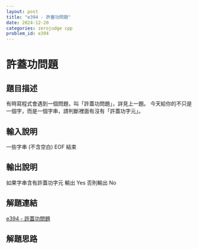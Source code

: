 ```yaml
---
layout: post
title: "e394 - 許蓋功問題"
date: 2024-12-20
categories: zerojudge cpp
problem_id: e394
---
```


# 許蓋功問題

## 題目描述

有時寫程式會遇到一個問題，叫「許蓋功問題」，詳見上一題。
今天給你的不只是一個字，而是一個字串，請判斷裡面有沒有「許蓋功字元」。

## 輸入說明

一些字串 (不含空白)
EOF 結束

## 輸出說明

如果字串含有許蓋功字元
輸出 Yes
否則輸出 No

## 解題連結

[e394 - 許蓋功問題](https://zerojudge.tw/ShowProblem?problemid=e394)

## 解題思路

